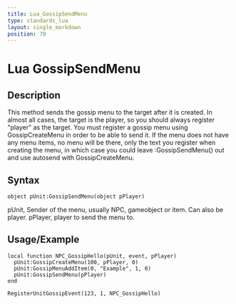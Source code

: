 ```yaml
---
title: Lua_GossipSendMenu
type: standards_lua
layout: single_markdown
position: 70
---
```


# Lua GossipSendMenu

## Description

This method sends the gossip menu to the target after it is created. In almost all cases, the target is the player, so you should always register "player" as the target. You must register a gossip menu using GossipCreateMenu in order to be able to send it.
If the menu does not have any menu items, no menu will be there, only the text you register when creating the menu, in which case you could leave :GossipSendMenu() out and use autosend with GossipCreateMenu.

## Syntax

```
object pUnit:GossipSendMenu(object pPlayer)
```

pUnit, Sender of the menu, usually NPC, gameobject or item. Can also be player. pPlayer, player to send the menu to.

## Usage/Example

```
local function NPC_GossipHello(pUnit, event, pPlayer)
  pUnit:GossipCreateMenu(100, pPlayer, 0)
  pUnit:GossipMenuAddItem(0, "Example", 1, 0)
  pUnit:GossipSendMenu(pPlayer)
end
 
RegisterUnitGossipEvent(123, 1, NPC_GossipHello)
```
